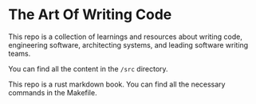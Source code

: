# The Art Of Writing Code

This repo is a collection of learnings and resources about writing code, engineering software, architecting systems, and
leading software writing teams.

You can find all the content in the `/src` directory.

This repo is a rust markdown book. You can find all the necessary commands in the Makefile.
